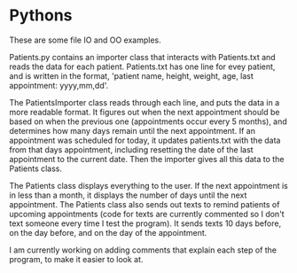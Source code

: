 # Pythons
These are some file IO and OO examples. 

Patients.py contains an importer class that interacts with Patients.txt and reads the data for each patient. Patients.txt has one line for evey patient, and is written in the format, 'patient name, height, weight, age, last appointment: yyyy,mm,dd'. 

The PatientsImporter class reads through each line, and puts the data in a more readable format. It figures out when the next appointment should be based on when the previous one (appointments occur every 5 months), and determines how many days remain until the next appointment. If an appointment was scheduled for today, it updates patients.txt with the data from that days appointment, including resetting the date of the last appointment to the current date. Then the importer gives all this data to the Patients class.

The Patients class displays everything to the user. If the next appointment is in less than a month, it displays the number of days until the next appointment. The Patients class also sends out texts to remind patients of upcoming appointments (code for texts are currently commented so I don't text someone every time I test the program). It sends texts 10 days before, on the day before, and on the day of the appointment.

I am currently working on adding comments that explain each step of the program, to make it easier to look at.